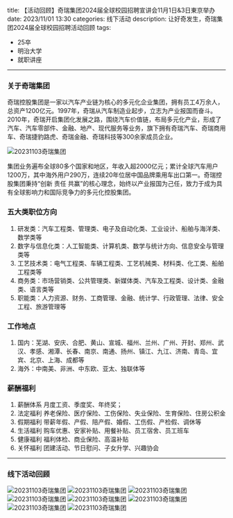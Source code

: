 title: 【活动回顾】奇瑞集团2024届全球校园招聘宣讲会11月1日&3日東京举办
date: 2023/11/01 13:30
categories: 线下活动
description: 让好奇发生，奇瑞集团2024届全球校园招聘活动回顾
tags:
- 25卒
- 明治大学
- 就职讲座

---

### 关于奇瑞集团
奇瑞控股集团是一家以汽车产业链为核心的多元化企业集团，拥有员工4万余人，总资产1200亿元。1997年，奇瑞从汽车制造业起步，立志为产业报国而奋斗。2010年，奇瑞开启集团化发展之路，围绕汽车价值链，布局多元化产业，形成了汽车、汽车零部件、金融、地产、现代服务等业务，旗下拥有奇瑞汽车、奇瑞商用车、奇瑞捷豹路虎、奇瑞金融、奇瑞科技等300余家成员企业。

![20231103奇瑞集团](https://qilian-tokyo.github.io/img/20231101qq/9.png)

集团业务遍布全球80多个国家和地区，年收入超2000亿元；累计全球汽车用户1200万，其中海外用户290万，连续20年位居中国品牌乘用车出口第一。奇瑞控股集团秉持“创新 责任 共赢”的核心理念，始终以产业报国为己任，致力于成为具有全球影响力和国际竞争力的多元化控股集团。

### 五大类职位方向
1. 研发类：汽车工程类、管理类、电子及自动化类、工业设计、船舶与海洋类、数学类等
2. 数字与信息化类：人工智能类、计算机类、数学与统计方向、信息安全与管理类等
3. 工艺技术类：电气工程类、车辆工程类、工艺机械类、材料类、化工类、船舶工程类等
4. 商务类：市场营销类、公共管理类、新媒体类、汽车及工程类、设计类、金融类、语言类等
5. 职能类：人力资源、财务、工商管理、金融、统计学、行政管理、法律、安全工程、旅游管理等

### 工作地点
1. 国内：芜湖、安庆、合肥、黄山、宣城、福州、兰州、广州、开封、郑州、武汉、孝感、湘潭、长春、南京、南通、扬州、镇江、九江、济南、青岛、宜宾、北京、上海、成都等
2. 海外：中南美、非洲、中东欧、亚太、独联体等

### 薪酬福利
1. 薪酬体系
月度工资、季度奖、年终奖；
2. 法定福利
养老保险、医疗保险、工伤保险、失业保险、生育保险、住房公积金
3. 假期福利
带薪年假、产假、陪产假、婚假、工伤假、产检假、调休等
4. 生活福利
购车优惠、安家补贴、用餐补贴、员工宿舍、员工班车
5. 健康福利
福利体检、商业保险、高温补贴
6. 关怀福利
团建活动、节日慰问、子女升学、兴趣协会

- - -

### 线下活动回顾
![20231103奇瑞集团](https://qilian-tokyo.github.io/img/20231101qq/1.jpg)
![20231103奇瑞集团](https://qilian-tokyo.github.io/img/20231101qq/2.jpg)
![20231103奇瑞集团](https://qilian-tokyo.github.io/img/20231101qq/3.jpg)
![20231103奇瑞集团](https://qilian-tokyo.github.io/img/20231101qq/4.jpg)
![20231103奇瑞集团](https://qilian-tokyo.github.io/img/20231101qq/5.jpg)
![20231103奇瑞集团](https://qilian-tokyo.github.io/img/20231101qq/6.jpg)
![20231103奇瑞集团](https://qilian-tokyo.github.io/img/20231101qq/7.jpg)
![20231103奇瑞集团](https://qilian-tokyo.github.io/img/20231101qq/8.jpg)